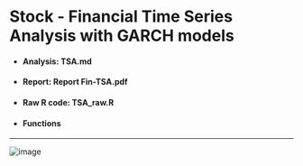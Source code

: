 # Stock - Financial Time Series Analysis with GARCH models
- #### Analysis: TSA.md
- #### Report: Report Fin-TSA.pdf
- #### Raw R code: TSA_raw.R
- #### Functions 
---
![image](https://github.com/DavidAlexanderMoe/Financial-TSA-GARCH-models/assets/122370567/785f7a46-ae36-476d-ad0c-8838877d671d)
